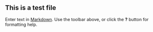 ## This is a test file

Enter text in [Markdown](http://daringfireball.net/projects/markdown/). Use the toolbar above, or click the **?** button for formatting help.
